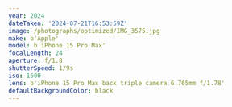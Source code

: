 ```yaml
---
year: 2024
dateTaken: '2024-07-21T16:53:59Z'
image: /photographs/optimized/IMG_3575.jpg
make: b'Apple'
model: b'iPhone 15 Pro Max'
focalLength: 24
aperture: f/1.8
shutterSpeed: 1/9s
iso: 1600
lens: b'iPhone 15 Pro Max back triple camera 6.765mm f/1.78'
defaultBackgroundColor: black
---
```

